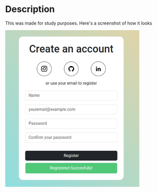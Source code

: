 # Description

This was made for study purposes. Here's a screenshot of how it looks 

<img src="public/sample.png" alt="Sample Image" height="500">
